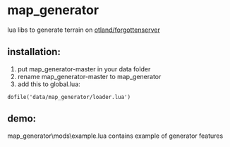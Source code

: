 # map_generator
lua libs to generate terrain on [otland/forgottenserver](https://www.github.com/otland/forgottenserver)

## installation:
1. put map_generator-master in your data folder
2. rename map_generator-master to map_generator
3. add this to global.lua:
````
dofile('data/map_generator/loader.lua')
````

## demo:
map_generator\mods\example.lua contains example of generator features
